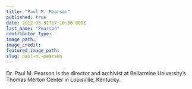 ```yaml
---
title: "Paul M. Pearson"
published: true
date: 2012-05-31T17:10:56.000Z
last_name: "Pearson"
contributor_type:
image_path:
image_credit:
featured_image_path:
slug: paul-m.-pearson
---
```


Dr. Paul M. Pearson is the director and archivist at Bellarmine University’s Thomas Merton Center in Louisville, Kentucky.

